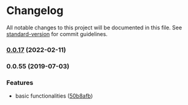 # Changelog

All notable changes to this project will be documented in this file. See [standard-version](https://github.com/conventional-changelog/standard-version) for commit guidelines.

### [0.0.17](https://github.com/zzzgit/slayer/compare/v0.0.16...v0.0.17) (2022-02-11)

### 0.0.55 (2019-07-03)


### Features

* basic functionalities ([50b8afb](https://github.com/zzzgit/kaze/commit/50b8afb))
